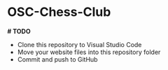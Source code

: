 # OSC-Chess-Club

**# TODO**
* Clone this repository to Visual Studio Code
* Move your website files into this repository folder
* Commit and push to GitHub
